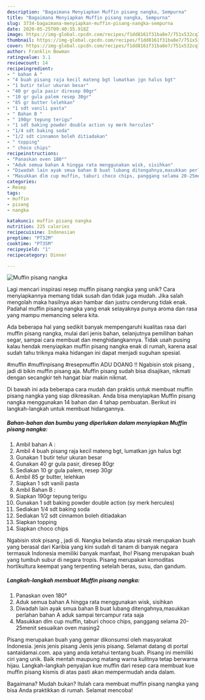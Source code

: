 ```yaml
---
description: "Bagaimana Menyiapkan Muffin pisang nangka, Sempurna"
title: "Bagaimana Menyiapkan Muffin pisang nangka, Sempurna"
slug: 3734-bagaimana-menyiapkan-muffin-pisang-nangka-sempurna
date: 2020-05-25T09:40:55.918Z
image: https://img-global.cpcdn.com/recipes/f1dd8161f31ba8e7/751x532cq70/muffin-pisang-nangka-foto-resep-utama.jpg
thumbnail: https://img-global.cpcdn.com/recipes/f1dd8161f31ba8e7/751x532cq70/muffin-pisang-nangka-foto-resep-utama.jpg
cover: https://img-global.cpcdn.com/recipes/f1dd8161f31ba8e7/751x532cq70/muffin-pisang-nangka-foto-resep-utama.jpg
author: Franklin Bowman
ratingvalue: 3.1
reviewcount: 14
recipeingredient:
- " bahan A "
- "4 buah pisang raja kecil mateng bgt lumatkan jgn halus bgt"
- "1 butir telur ukuran besar"
- "40 gr gula pasir diresep 80gr"
- "10 gr gula palem resep 30gr"
- "85 gr butter lelehkan"
- "1 sdt vanili pasta"
- " Bahan B "
- " 190gr tepung terigu"
- "1 sdt baking powder double action sy merk hercules"
- "1/4 sdt baking soda"
- "1/2 sdt cinnamon boleh ditiadakan"
- " topping"
- " choco chips"
recipeinstructions:
- "Panaskan oven 180°"
- "Aduk semua bahan A hingga rata menggunakan wisk, sisihkan"
- "Diwadah lain ayak smua bahan B buat lubang ditengahnya,masukkan perlahan bahan A aduk sampai tercampur rata saja"
- "Masukkan dlm cup muffin, taburi choco chips, panggang selama 20-25menit sesuaikan oven masing2"
categories:
- Resep
tags:
- muffin
- pisang
- nangka

katakunci: muffin pisang nangka 
nutrition: 225 calories
recipecuisine: Indonesian
preptime: "PT32M"
cooktime: "PT35M"
recipeyield: "1"
recipecategory: Dinner

---
```



![Muffin pisang nangka](https://img-global.cpcdn.com/recipes/f1dd8161f31ba8e7/751x532cq70/muffin-pisang-nangka-foto-resep-utama.jpg)

Lagi mencari inspirasi resep muffin pisang nangka yang unik? Cara menyiapkannya memang tidak susah dan tidak juga mudah. Jika salah mengolah maka hasilnya akan hambar dan justru cenderung tidak enak. Padahal muffin pisang nangka yang enak selayaknya punya aroma dan rasa yang mampu memancing selera kita.

Ada beberapa hal yang sedikit banyak mempengaruhi kualitas rasa dari muffin pisang nangka, mulai dari jenis bahan, selanjutnya pemilihan bahan segar, sampai cara membuat dan menghidangkannya. Tidak usah pusing kalau hendak menyiapkan muffin pisang nangka enak di rumah, karena asal sudah tahu triknya maka hidangan ini dapat menjadi suguhan spesial.

#muffin #muffinpisang #resepmuffin ADU DOANG !! Ngabisin stok pisang , jadi di bikin muffin pisang aja. Muffin pisang sudah bisa disajikan, nikmati dengan secangkir teh hangat biar makin nikmat.


Di bawah ini ada beberapa cara mudah dan praktis untuk membuat muffin pisang nangka yang siap dikreasikan. Anda bisa menyiapkan Muffin pisang nangka menggunakan 14 bahan dan 4 tahap pembuatan. Berikut ini langkah-langkah untuk membuat hidangannya.

<!--inarticleads1-->

##### Bahan-bahan dan bumbu yang diperlukan dalam menyiapkan Muffin pisang nangka:

1. Ambil  bahan A :
1. Ambil 4 buah pisang raja kecil mateng bgt, lumatkan jgn halus bgt
1. Gunakan 1 butir telur ukuran besar
1. Gunakan 40 gr gula pasir, diresep 80gr
1. Sediakan 10 gr gula palem, resep 30gr
1. Ambil 85 gr butter, lelehkan
1. Siapkan 1 sdt vanili pasta
1. Ambil  Bahan B :
1. Siapkan  190gr tepung terigu
1. Gunakan 1 sdt baking powder double action (sy merk hercules)
1. Sediakan 1/4 sdt baking soda
1. Sediakan 1/2 sdt cinnamon boleh ditiadakan
1. Siapkan  topping
1. Siapkan  choco chips


Ngabisin stok pisang , jadi di. Nangka belanda atau sirsak merupakan buah yang berasal dari Karibia yang kini sudah di tanam di banyak negara termasuk Indonesia memiliki banyak manfaat, lho! Pisang merupakan buah yang tumbuh subur di negara tropis. Pisang merupakan komoditas hortikultura keempat yang terpenting setelah beras, susu, dan gandum. 

<!--inarticleads2-->

##### Langkah-langkah membuat Muffin pisang nangka:

1. Panaskan oven 180°
1. Aduk semua bahan A hingga rata menggunakan wisk, sisihkan
1. Diwadah lain ayak smua bahan B buat lubang ditengahnya,masukkan perlahan bahan A aduk sampai tercampur rata saja
1. Masukkan dlm cup muffin, taburi choco chips, panggang selama 20-25menit sesuaikan oven masing2


Pisang merupakan buah yang gemar dikonsumsi oleh masyarakat Indonesia. jenis jenis pisang Jenis jenis pisang. Selamat datang di portal santaidamai.com. apa yang anda ketahui tentang buah. Pisang ini memiliki ciri yang unik. Baik mentah maupung matang warna kulitnya tetap berwarna hijau. Langkah-langkah penyajian kue muffin dari resep cara membuat kue muffin pisang kismis di atas pasti akan mempermudah anda dalam. 

Bagaimana? Mudah bukan? Itulah cara membuat muffin pisang nangka yang bisa Anda praktikkan di rumah. Selamat mencoba!
